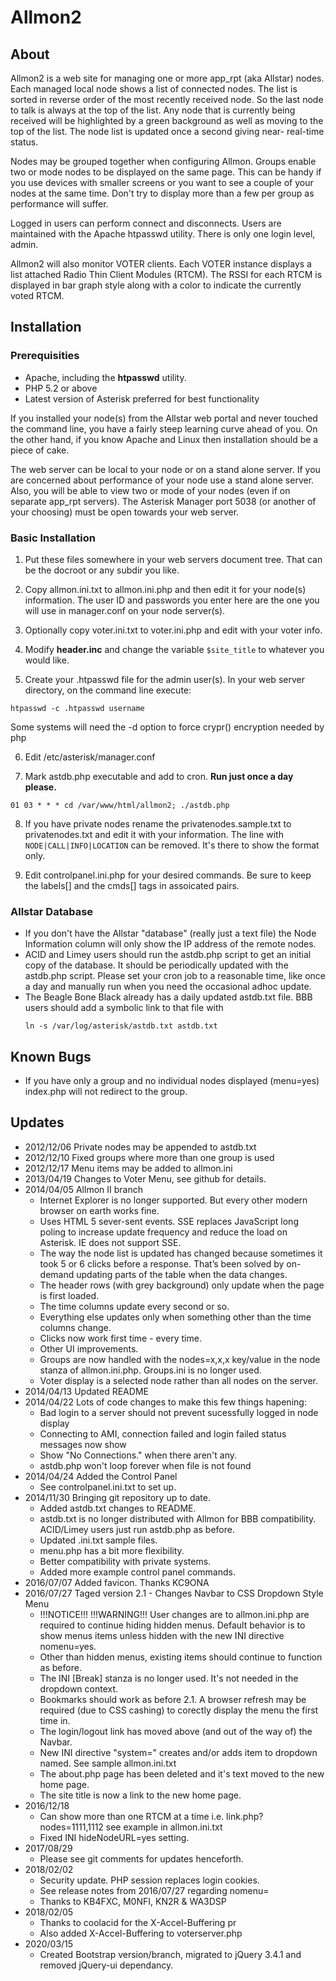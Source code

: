 # Allmon2

## About
Allmon2 is a web site for managing one or more app_rpt (aka Allstar) nodes.
Each managed local node shows a list of connected nodes. The list is
sorted in reverse order of the most recently received node. So the last
node to talk is always at the top of the list. Any node that is currently
being received will be highlighted by a green background as well as moving
to the top of the list. The node list is updated once a second giving near-
real-time status.

Nodes may be grouped together when configuring Allmon. Groups enable two
or mode nodes to be displayed on the same page. This can be handy if you
use devices with smaller screens or you want to see a couple of your nodes
at the same time. Don't try to display more than a few per group as performance
will suffer.

Logged in users can perform connect and disconnects. Users are maintained
with the Apache htpasswd utility. There is only one login level, admin.

Allmon2 will also monitor VOTER clients. Each VOTER instance displays a list
attached Radio Thin Client Modules (RTCM). The RSSI for each RTCM is displayed
in bar graph style along with a color to indicate the currently voted RTCM.

## Installation

### Prerequisities
- Apache, including the **htpasswd** utility.
- PHP 5.2 or above
- Latest version of Asterisk preferred for best functionality

If you installed your node(s) from the Allstar web portal and never touched the command line, you have a fairly steep learning curve ahead of you. On the other hand, if you know Apache and Linux then installation should be a piece of cake.

The web server can be local to your node or on a stand alone server. If you are concerned about performance of your node use a stand alone server. Also, you will be able to view two or mode of your nodes (even if on separate app_rpt servers). The Asterisk Manager port 5038 (or another of your choosing) must be open towards your web server.

### Basic Installation

1. Put these files somewhere in your web servers document tree. That can be the docroot or any subdir you like.
2. Copy allmon.ini.txt to allmon.ini.php and then edit it for your node(s) information. The user ID and passwords you enter here are the one you will
   use in manager.conf on your node server(s).
3. Optionally copy voter.ini.txt to voter.ini.php and edit with your voter info.

4. Modify **header.inc** and change the variable `$site_title` to whatever you would like.
5. Create your .htpasswd file for the admin user(s). In your web server directory, on the command line execute:
```
htpasswd -c .htpasswd username
```
Some systems will need the -d option to force crypr() encryption needed by php

6. Edit /etc/asterisk/manager.conf

7. Mark astdb.php executable and add to cron. **Run just once a day please.**
```
01 03 * * * cd /var/www/html/allmon2; ./astdb.php
```

8. If you have private nodes rename the privatenodes.sample.txt to privatenodes.txt and edit it with your information. The line with `NODE|CALL|INFO|LOCATION` can be removed. It's there to show the format only.

9. Edit controlpanel.ini.php for your desired commands. Be sure to keep the labels[] and the cmds[] tags in assoicated pairs. 

### Allstar Database
 - If you don't have the Allstar "database" (really just a text file) the
   Node Information column will only show the IP address of the remote nodes.
 - ACID and Limey users should run the astdb.php script to get an initial 
   copy of the database. It should be periodically updated with the
   astdb.php script. Please set your cron job to a reasonable time, like 
   once a day and manually run when you need the occasional adhoc update.
 - The Beagle Bone Black already has a daily updated astdb.txt file. BBB
   users should add a symbolic link to that file with 
   ```
   ln -s /var/log/asterisk/astdb.txt astdb.txt
   ```

## Known Bugs
 - If you have only a group and no individual nodes displayed (menu=yes)
   index.php will not redirect to the group.

## Updates
  - 2012/12/06 Private nodes may be appended to astdb.txt
  - 2012/12/10 Fixed groups where more than one group is used
  - 2012/12/17 Menu items may be added to allmon.ini
  - 2013/04/19 Changes to Voter Menu, see github for details.
  - 2014/04/05 Allmon II branch
    - Internet Explorer is no longer supported. But every other modern
      browser on earth works fine.
    - Uses HTML 5 sever-sent events. SSE replaces JavaScript long poling to
      increase update frequency and reduce the load on Asterisk. IE does
      not support SSE.
    - The way the node list is updated has changed because sometimes it
      took 5 or 6 clicks before a response. That’s been solved by on-demand
      updating parts of the table when the data changes.
    - The header rows (with grey background) only update when the page is
      first loaded.
    - The time columns update every second or so.
    - Everything else updates only when something other than the time
      columns change.
    - Clicks now work first time - every time.
    - Other UI improvements.
    - Groups are now handled with the nodes=x,x,x key/value in the node
      stanza of allmon.ini.php. Groups.ini is no longer used.
    - Voter display is a selected node rather than all nodes on the server.
  - 2014/04/13 Updated README
  - 2014/04/22 Lots of code changes to make this few things hapening:
    - Bad login to a server should not prevent sucessfully logged in
      node display
    - Connecting to AMI, connection failed and login failed status
      messages now show
    - Show "No Connections." when there aren't any.
    - astdb.php won't loop forever when file is not found
  - 2014/04/24 Added the Control Panel 
    - See controlpanel.ini.txt to set up. 
  - 2014/11/30 Bringing git repository up to date.
    - Added astdb.txt changes to README. 
    - astdb.txt is no longer distributed with Allmon for BBB 
      compatibility. ACID/Limey users just run astdb.php as before.
    - Updated .ini.txt sample files.
    - menu.php has a bit more flexibility.
    - Better compatibility with private systems.
    - Added more example control panel commands.
  - 2016/07/07 Added favicon. Thanks KC9ONA
  - 2016/07/27 Taged version 2.1 - Changes Navbar to CSS Dropdown Style Menu
    - !!!NOTICE!!! !!!WARNING!!! User changes are to allmon.ini.php are 
       required to continue hiding hidden menus. Default behavior is to show
       menus items unless hidden with the new INI directive nomenu=yes.
    - Other than hidden menus, existing items should continue to function 
       as before. 
    - The INI [Break] stanza is no longer used. It's not needed in the 
       dropdown context. 
    - Bookmarks should work as before 2.1. A browser refresh may be required
       (due to CSS cashing) to corectly display the menu the first time in.
    - The login/logout link has moved above (and out of the way of) the Navbar. 
    - New INI directive "system=<name>" creates and/or adds item to dropdown named. 
       See sample allmon.ini.txt
    - The about.php page has been deleted and it's text moved to the new home 
       page. 
    - The site title is now a link to the new home page. 
  - 2016/12/18
    - Can show more than one RTCM at a time i.e. link.php?nodes=1111,1112
        see example in allmon.ini.txt
    - Fixed INI hideNodeURL=yes setting.
  - 2017/08/29
    - Please see git comments for updates henceforth.
  - 2018/02/02
    - Security update. PHP session replaces login cookies.
    - See release notes from 2016/07/27 regarding nomenu=
    - Thanks to KB4FXC, M0NFI, KN2R & WA3DSP
  - 2018/02/05
    - Thanks to coolacid for the X-Accel-Buffering pr
    - Also added X-Accel-Buffering to voterserver.php
  - 2020/03/15
    - Created Bootstrap version/branch, migrated to jQuery 3.4.1 and removed jQuery-ui dependancy.
